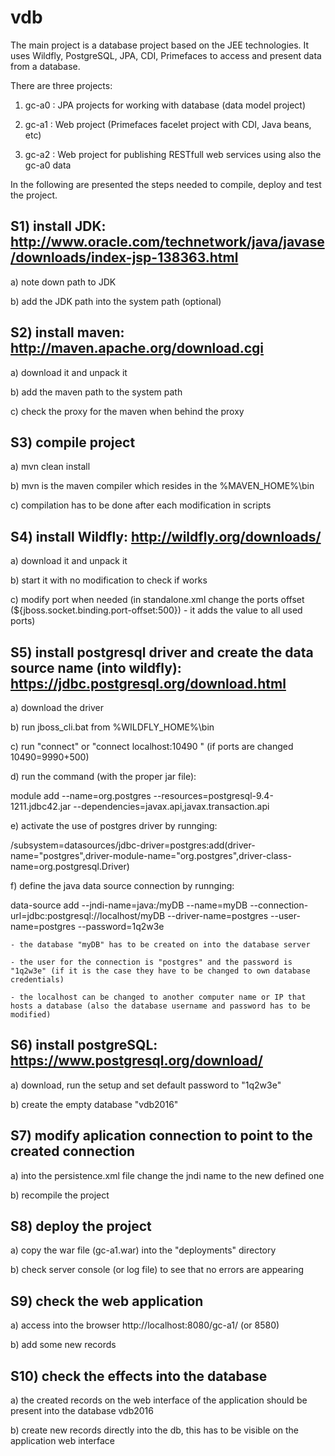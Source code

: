 # vdb

The main project is a database project based on the JEE technologies. It uses Wildfly, PostgreSQL, JPA, CDI, Primefaces to access and present data from a database.

There are three projects:

1) gc-a0 : JPA projects for working with database (data model project)

2) gc-a1 : Web project (Primefaces facelet project with CDI, Java beans, etc)

3) gc-a2 : Web project for publishing RESTfull web services using also the gc-a0 data

In the following are presented the steps needed to compile, deploy and test the project.

## S1) install JDK: http://www.oracle.com/technetwork/java/javase/downloads/index-jsp-138363.html

a) note down path to JDK 

b) add the JDK path into the system path (optional)

## S2) install maven: http://maven.apache.org/download.cgi

a) download it and unpack it

b) add the maven path to the system path

c) check the proxy for the maven when behind the proxy

## S3) compile project 

a) mvn clean install

b) mvn is the maven compiler which resides in the %MAVEN_HOME%\bin

c) compilation has to be done after each modification in scripts

## S4) install Wildfly: http://wildfly.org/downloads/

a) download it and unpack it

b) start it with no modification to check if works 

c) modify port when needed (in standalone.xml change the ports offset (${jboss.socket.binding.port-offset:500}) - it adds the value to all used ports)

## S5) install postgresql driver and create the data source name (into wildfly): https://jdbc.postgresql.org/download.html

a) download the driver 

b) run jboss_cli.bat from %WILDFLY_HOME%\bin

c) run "connect" or "connect localhost:10490 " (if ports are changed 10490=9990+500)

d) run the command (with the proper jar file):

module add --name=org.postgres --resources=postgresql-9.4-1211.jdbc42.jar --dependencies=javax.api,javax.transaction.api

e) activate the use of postgres driver by runnging:

/subsystem=datasources/jdbc-driver=postgres:add(driver-name="postgres",driver-module-name="org.postgres",driver-class-name=org.postgresql.Driver)

f) define the java data source connection by runnging:

data-source add --jndi-name=java:/myDB --name=myDB --connection-url=jdbc:postgresql://localhost/myDB --driver-name=postgres --user-name=postgres --password=1q2w3e

	- the database "myDB" has to be created on into the database server

	- the user for the connection is "postgres" and the password is "1q2w3e" (if it is the case they have to be changed to own database credentials)
	
	- the localhost can be changed to another computer name or IP that hosts a database (also the database username and password has to be modified)
	
## S6) install postgreSQL: https://www.postgresql.org/download/

a) download, run the setup and set default password to "1q2w3e"

b) create the empty database "vdb2016"

## S7) modify aplication connection to point to the created connection

a) into the persistence.xml file change the jndi name to the new defined one

b) recompile the project

## S8) deploy the project 

a) copy the war file (gc-a1.war) into the "deployments" directory

b) check server console (or log file) to see that no errors are appearing

## S9) check the web application

a) access into the browser http://localhost:8080/gc-a1/ (or 8580)

b) add some new records

## S10) check the effects into the database

a) the created records on the web interface of the application should be present into the database vdb2016

b) create new records directly into the db, this has to be visible on the application web interface
